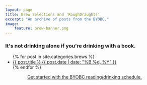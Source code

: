 ```yaml
---
layout: page
title: Brew Selections and 'RoughDraughts'
excerpt: "An archive of posts from the BYOBC."
image:
    feature: brew-banner.png
---
```


### It's not drinking alone if you're drinking with a book.


<ul class="post-list">
{% for post in site.categories.brews %} 
  <li><article><a href="{{ site.url }}{{ post.url }}">{{ post.title }} <span class="entry-date"><time datetime="{{ post.date | date_to_xmlschema }}">{{ post.date | date: "%B %d, %Y" }}</time></span></a></article></li>
{% endfor %}
</ul>

<p>
</p>
<center><div markdown="0"><a href="{{ site.url }}/blog/getting-started/" class="btn">Get started with the BYOBC reading/drinking schedule.</a></div></center> 

